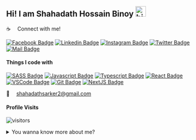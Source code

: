 

## Hi! I am Shahadath Hossain Binoy <img src="https://user-images.githubusercontent.com/1303154/88677602-1635ba80-d120-11ea-84d8-d263ba5fc3c0.gif" width="28px" alt="hi">



:coffee: &emsp;Connect with me!

[![Facebook Badge](https://img.shields.io/badge/Facebook-1877F2?style=for-the-badge&logo=facebook&logoColor=white)](https://facebook.com/sarker25) [![Linkedin Badge](https://img.shields.io/badge/LinkedIn-0077B5?style=for-the-badge&logo=linkedin&logoColor=white)](https://www.linkedin.com/in/shahadath-hossain-binoy/) [![Instagram Badge](https://img.shields.io/badge/Instagram-E4405F?style=for-the-badge&logo=instagram&logoColor=white)](https://instagram.com/sarker25) [![Twitter Badge](https://img.shields.io/badge/Twitter-1DA1F2?style=for-the-badge&logo=twitter&logoColor=white)](https://twitter.com/shahadath_binoy) [![Mail Badge](https://img.shields.io/badge/Gmail-D14836?style=for-the-badge&logo=gmail&logoColor=white)](mailto:shahadathsarker2@gmail.com)



#### Things I code with

[![SASS Badge](https://img.shields.io/badge/Sass-CC6699?style=for-the-badge&logo=sass&logoColor=white)](#) [![Javascript Badge](https://img.shields.io/badge/-Javascript-F0DB4F?style=for-the-badge&labelColor=black&logo=javascript&logoColor=F0DB4F)](#) [![Typescript Badge](https://img.shields.io/badge/-Typescript-007acc?style=for-the-badge&labelColor=black&logo=typescript&logoColor=007acc)](#) [![React Badge](https://img.shields.io/badge/-React-61DBFB?style=for-the-badge&labelColor=black&logo=react&logoColor=61DBFB)](#) [![VSCode Badge](https://img.shields.io/badge/Visual_Studio-5C2D91?style=for-the-badge&logo=visual%20studio&logoColor=white)](#) [![Git Badge](https://img.shields.io/badge/Git-F05032?style=for-the-badge&logo=git&logoColor=white)](#) [![NextJS Badge](https://img.shields.io/badge/next.js-000000?style=for-the-badge&logo=nextdotjs&logoColor=white)](#)





:email: &emsp;shahadathsarker2@gmail.com


#### Profile Visits 

![visitors](https://visitor-badge.glitch.me/badge?page_id=sarker25)

<details>
<summary>
  You wanna know more about me?
</summary>

<br >


#### Github Stats

![Sarker Github Stats](https://github-readme-stats.vercel.app/api?username=sarker25&count_private=true&theme=tokyonight&hide=contribs,prs)

</details>
